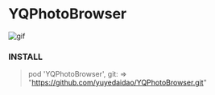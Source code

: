 # YQPhotoBrowser

![gif](https://github.com/yuyedaidao/YQPhotoBrowser/blob/develop/photobrowser.gif)

### INSTALL
> pod 'YQPhotoBrowser', git: => "https://github.com/yuyedaidao/YQPhotoBrowser.git"
